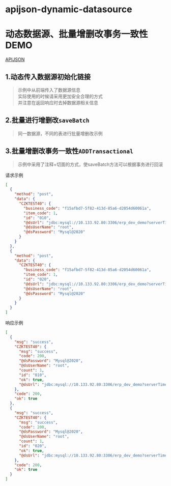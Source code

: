 # apijson-dynamic-datasource  
# 动态数据源、批量增删改事务一致性DEMO

[APIJSON](http://apijson.cn/)

## 1.动态传入数据源初始化链接
> 示例中从前端传入了数据源信息  
> 实际使用的时候请采用更加安全合理的方式  
> 并注意在返回响应时去掉数据源相关信息
## 2.批量进行增删改`saveBatch`
> 同一数据源，不同的表进行批量增删改示例
## 3.批量增删改事务一致性`ADDTransactional`
> 示例中采用了注释+切面的方式，使saveBatch方法可以根据事务进行回滚

请求示例
```json
[
  {
    "method": "post",
    "data": {
      "CZKTEST40": {
        "business_code": "f15afbd7-5f82-413d-85a6-d2054d60061a",
        "item_code": 1,
        "id": "010",
        "@dsUrl": "jdbc:mysql://10.133.92.80:3306/erp_dev_demo?serverTimezone=GMT%2B8&useUnicode=true&characterEncoding=UTF-8&allowMultiQueries=true",
        "@dsUserName": "root",
        "@dsPassword": "Mysql@2020"
      }
    }
  },
  {
    "method": "post",
    "data": {
      "CZKTEST40": {
        "business_code": "f15afbd7-5f82-413d-85a6-d2054d60061a",
        "item_code": 1,
        "id": "020",
        "@dsUrl": "jdbc:mysql://10.133.92.80:3306/erp_dev_demo?serverTimezone=GMT%2B8&useUnicode=true&characterEncoding=UTF-8&allowMultiQueries=true",
        "@dsUserName": "root",
        "@dsPassword": "Mysql@2020"
      }
    }
  }
]
```

响应示例
```json
[
  {
    "msg": "success",
    "CZKTEST40": {
      "msg": "success",
      "code": 200,
      "@dsPassword": "Mysql@2020",
      "@dsUserName": "root",
      "count": 1,
      "id": "010",
      "ok": true,
      "@dsUrl": "jdbc:mysql://10.133.92.80:3306/erp_dev_demo?serverTimezone=GMT%2B8&useUnicode=true&characterEncoding=UTF-8&allowMultiQueries=true"
    },
    "code": 200,
    "ok": true
  },
  {
    "msg": "success",
    "CZKTEST40": {
      "msg": "success",
      "code": 200,
      "@dsPassword": "Mysql@2020",
      "@dsUserName": "root",
      "count": 1,
      "id": "020",
      "ok": true,
      "@dsUrl": "jdbc:mysql://10.133.92.80:3306/erp_dev_demo?serverTimezone=GMT%2B8&useUnicode=true&characterEncoding=UTF-8&allowMultiQueries=true"
    },
    "code": 200,
    "ok": true
  }
]
```
